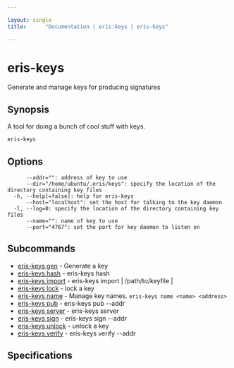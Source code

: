 ```yaml
---

layout: single
title:      "Documentation | eris:keys | eris-keys"

---
```


# eris-keys

Generate and manage keys for producing signatures

## Synopsis

A tool for doing a bunch of cool stuff with keys.

```bash
eris-keys
```

## Options

```
      --addr="": address of key to use
      --dir="/home/ubuntu/.eris/keys": specify the location of the directory containing key files
  -h, --help[=false]: help for eris-keys
      --host="localhost": set the host for talking to the key daemon
  -l, --log=0: specify the location of the directory containing key files
      --name="": name of key to use
      --port="4767": set the port for key daemon to listen on
```

## Subcommands

* [eris-keys gen](/docs/documentation/keys/0.11.0/eris-keys_gen/)	 - Generate a key
* [eris-keys hash](/docs/documentation/keys/0.11.0/eris-keys_hash/)	 - eris-keys hash <some data>
* [eris-keys import](/docs/documentation/keys/0.11.0/eris-keys_import/)	 - eris-keys import <priv key> | /path/to/keyfile | <key json>
* [eris-keys lock](/docs/documentation/keys/0.11.0/eris-keys_lock/)	 - lock a key
* [eris-keys name](/docs/documentation/keys/0.11.0/eris-keys_name/)	 - Manage key names. `eris-keys name <name> <address>`
* [eris-keys pub](/docs/documentation/keys/0.11.0/eris-keys_pub/)	 - eris-keys pub --addr <addr>
* [eris-keys server](/docs/documentation/keys/0.11.0/eris-keys_server/)	 - eris-keys server
* [eris-keys sign](/docs/documentation/keys/0.11.0/eris-keys_sign/)	 - eris-keys sign --addr <address> <hash>
* [eris-keys unlock](/docs/documentation/keys/0.11.0/eris-keys_unlock/)	 - unlock a key
* [eris-keys verify](/docs/documentation/keys/0.11.0/eris-keys_verify/)	 - eris-keys verify --addr <addr> <hash> <sig>

## Specifications


